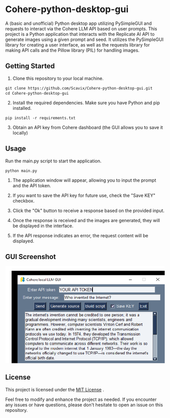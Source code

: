 # Cohere-python-desktop-gui
A (basic and unofficial) Python desktop app utilizing PySimpleGUI and requests to interact via the Cohere LLM API based on user prompts.
This project is a Python application that interacts with the Replicate AI API to generate images using a given prompt and seed. It utilizes the PySimpleGUI library for creating a user interface, as well as the requests library for making API calls and the Pillow library (PIL) for handling images.

## Getting Started

1. Clone this repository to your local machine.

```
git clone https://github.com/Scavix/Cohere-python-desktop-gui.git
cd Cohere-python-desktop-gui
```

2. Install the required dependencies. Make sure you have Python and pip installed.

```
pip install -r requirements.txt
```
3.  Obtain an API key from Cohere dashboard (the GUI allows you to save it locally)

## Usage
Run the main.py script to start the application.

```
python main.py
```

1. The application window will appear, allowing you to input the prompt and the API token.

2. If you want to save the API key for future use, check the "Save KEY" checkbox.

3. Click the "Ok" button to receive a response based on the provided input.

4. Once the response is received and the images are generated, they will be displayed in the interface.

5. If the API response indicates an error, the request content will be displayed.

## GUI Screenshot
<p align="center">
    <img src="https://github.com/Scavix/Cohere-python-desktop-gui/blob/main/Capture.PNG" />
</p>

## License
This project is licensed under the [MIT License](https://choosealicense.com/licenses/mit/) .

Feel free to modify and enhance the project as needed. If you encounter any issues or have questions, please don't hesitate to open an issue on this repository.
